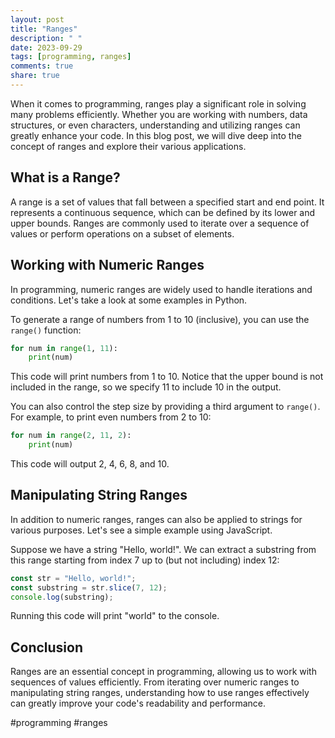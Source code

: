 ```yaml
---
layout: post
title: "Ranges"
description: " "
date: 2023-09-29
tags: [programming, ranges]
comments: true
share: true
---
```


When it comes to programming, ranges play a significant role in solving many problems efficiently. Whether you are working with numbers, data structures, or even characters, understanding and utilizing ranges can greatly enhance your code. In this blog post, we will dive deep into the concept of ranges and explore their various applications.

## What is a Range?

A range is a set of values that fall between a specified start and end point. It represents a continuous sequence, which can be defined by its lower and upper bounds. Ranges are commonly used to iterate over a sequence of values or perform operations on a subset of elements.

## Working with Numeric Ranges

In programming, numeric ranges are widely used to handle iterations and conditions. Let's take a look at some examples in Python.

To generate a range of numbers from 1 to 10 (inclusive), you can use the `range()` function:

```python
for num in range(1, 11):
    print(num)
```

This code will print numbers from 1 to 10. Notice that the upper bound is not included in the range, so we specify 11 to include 10 in the output.

You can also control the step size by providing a third argument to `range()`. For example, to print even numbers from 2 to 10:

```python
for num in range(2, 11, 2):
    print(num)
```

This code will output 2, 4, 6, 8, and 10.

## Manipulating String Ranges

In addition to numeric ranges, ranges can also be applied to strings for various purposes. Let's see a simple example using JavaScript.

Suppose we have a string "Hello, world!". We can extract a substring from this range starting from index 7 up to (but not including) index 12:

```javascript
const str = "Hello, world!";
const substring = str.slice(7, 12);
console.log(substring);
```

Running this code will print "world" to the console.

## Conclusion

Ranges are an essential concept in programming, allowing us to work with sequences of values efficiently. From iterating over numeric ranges to manipulating string ranges, understanding how to use ranges effectively can greatly improve your code's readability and performance.

#programming #ranges